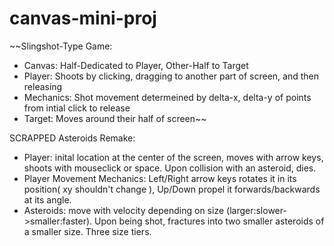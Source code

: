 # canvas-mini-proj

~~Slingshot-Type Game:
- Canvas: Half-Dedicated to Player, Other-Half to Target
- Player: Shoots by clicking, dragging to another part of screen, and then releasing
- Mechanics: Shot movement determeined by delta-x, delta-y of points from intial click to release
- Target: Moves around their half of screen~~

SCRAPPED
Asteroids Remake:
- Player: inital location at the center of the screen, moves with arrow keys, shoots with mouseclick or space. Upon collision with an asteroid, dies.
- Player Movement Mechanics: Left/Right arrow keys rotates it in its position( xy shouldn't change ), Up/Down propel it forwards/backwards at its angle. 
- Asteroids: move with velocity depending on size (larger:slower->smaller:faster). Upon being shot, fractures into two smaller asteroids of a smaller size. Three size tiers. 
